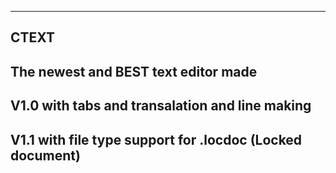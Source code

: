 --------------------------------------------------------------------------------
CTEXT
--------------------------------------------------------------------------------
The newest and BEST text editor made
--------------------------------------------------------------------------------
V1.0 with tabs and transalation and line making
--------------------------------------------------------------------------------
V1.1 with file type support for .locdoc (Locked document)
--------------------------------------------------------------------------------
